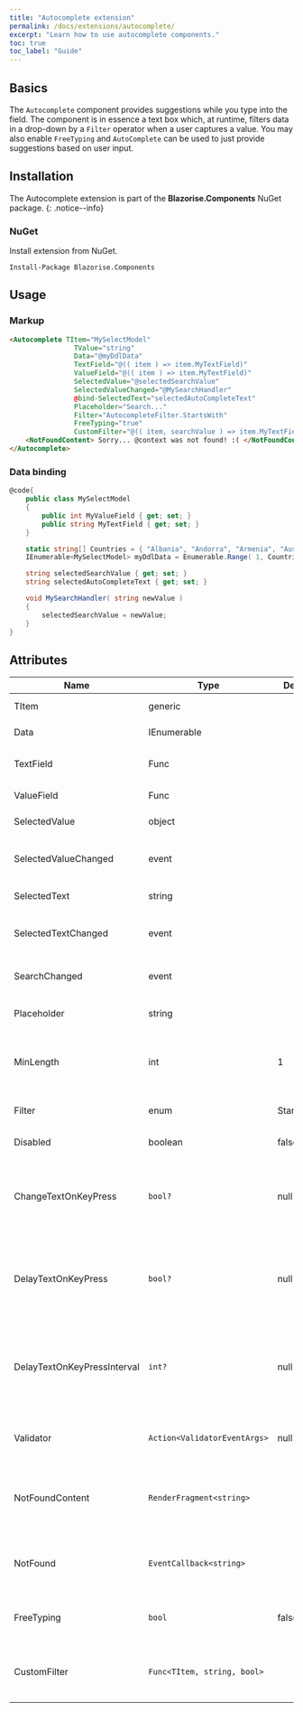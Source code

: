 ```yaml
---
title: "Autocomplete extension"
permalink: /docs/extensions/autocomplete/
excerpt: "Learn how to use autocomplete components."
toc: true
toc_label: "Guide"
---
```


## Basics

The `Autocomplete` component provides suggestions while you type into the field. The component is in essence a text box which, at runtime, filters data in a drop-down by a `Filter` operator when a user captures a value.
You may also enable `FreeTyping` and `AutoComplete` can be used to just provide suggestions based on user input.

## Installation

The Autocomplete extension is part of the **Blazorise.Components** NuGet package.
{: .notice--info}

### NuGet

Install extension from NuGet.

```
Install-Package Blazorise.Components
```

## Usage

### Markup

```html
<Autocomplete TItem="MySelectModel"
                TValue="string"
                Data="@myDdlData"
                TextField="@(( item ) => item.MyTextField)"
                ValueField="@(( item ) => item.MyTextField)"
                SelectedValue="@selectedSearchValue"
                SelectedValueChanged="@MySearchHandler"
                @bind-SelectedText="selectedAutoCompleteText"
                Placeholder="Search..."
                Filter="AutocompleteFilter.StartsWith"
                FreeTyping="true"
                CustomFilter="@(( item, searchValue ) => item.MyTextField.IndexOf( searchValue, 0, StringComparison.CurrentCultureIgnoreCase ) >= 0 )">
    <NotFoundContent> Sorry... @context was not found! :( </NotFoundContent>
</Autocomplete>
```

### Data binding

```cs
@code{
    public class MySelectModel
    {
        public int MyValueField { get; set; }
        public string MyTextField { get; set; }
    }

    static string[] Countries = { "Albania", "Andorra", "Armenia", "Austria", "Azerbaijan", "Belarus", "Belgium", "Bosnia & Herzegovina", "Bulgaria", "Croatia", "Cyprus", "Czech Republic", "Denmark", "Estonia", "Finland", "France", "Georgia", "Germany", "Greece", "Hungary", "Iceland", "Ireland", "Italy", "Kosovo", "Latvia", "Liechtenstein", "Lithuania", "Luxembourg", "Macedonia", "Malta", "Moldova", "Monaco", "Montenegro", "Netherlands", "Norway", "Poland", "Portugal", "Romania", "Russia", "San Marino", "Serbia", "Slovakia", "Slovenia", "Spain", "Sweden", "Switzerland", "Turkey", "Ukraine", "United Kingdom", "Vatican City" };
    IEnumerable<MySelectModel> myDdlData = Enumerable.Range( 1, Countries.Length ).Select( x => new MySelectModel { MyTextField = Countries[x - 1], MyValueField = x } );

    string selectedSearchValue { get; set; }
    string selectedAutoCompleteText { get; set; }

    void MySearchHandler( string newValue )
    {
        selectedSearchValue = newValue;
    }
}
```

## Attributes

| Name                          | Type                          | Default      | Description                                                                                           |
|-------------------------------|-------------------------------|--------------|-------------------------------------------------------------------------------------------------------|
| TItem                         | generic                       |              | Model data type.                                                                                      |
| Data                          | IEnumerable<TItem>            |              | Data used for the search.                                                                             |
| TextField                     | Func                          |              | Selector for the display name field.                                                                  |
| ValueField                    | Func                          |              | Selector for the value field.                                                                         |
| SelectedValue                 | object                        |              | Currently selected value.                                                                             |
| SelectedValueChanged          | event                         |              | Raises an event after the selected value has changed.                                                 |
| SelectedText                 | string                        |              | Currently selected text.                                                                             |
| SelectedTextChanged          | event                         |              | Raises an event after the selected text has changed.                                                 |
| SearchChanged                 | event                         |              | Occurs on every search text change.                                                                   |
| Placeholder                   | string                        |              | Placeholder for the empty search field.                                                               |
| MinLength                     | int                           | 1            | Minimum number of character needed to start search.                                                   |
| Filter                        | enum                          | StartsWith   | Filter method used to search the data.                                                                |
| Disabled                      | boolean                       | false        | Disable the input field.                                                                              |
| ChangeTextOnKeyPress          | `bool?`                       |  null        | If true the text in will be changed after each key press (overrides global settings).                 |
| DelayTextOnKeyPress           | `bool?`                       |  null        | If true the entered text will be slightly delayed before submitting it to the internal value.         |
| DelayTextOnKeyPressInterval   | `int?`                        |  null        | Interval in milliseconds that entered text will be delayed from submitting to the internal value.     |
| Validator                     | `Action<ValidatorEventArgs>`  | null         | Validation handler used to validate selected value.                                                   |
| NotFoundContent               | `RenderFragment<string>`  |          | Render fragment when no value has been found on the data source.
| NotFound                      | `EventCallback<string>`  |          | Raises an event when no value has been found on the data source.                                      |
| FreeTyping                      | `bool`  | false         | Allows the value to not be on the data source.                                      |
| CustomFilter                      | `Func<TItem, string, bool>`  |          | Handler for custom filtering on Autocomplete's data source.|
